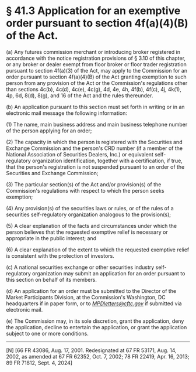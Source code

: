 # § 41.3   Application for an exemptive order pursuant to section 4f(a)(4)(B) of the Act.

(a) Any futures commission merchant or introducing broker registered in accordance with the notice registration provisions of § 3.10 of this chapter, or any broker or dealer exempt from floor broker or floor trader registration pursuant to section 4f(a)(3) of the Act, may apply to the Commission for an order pursuant to section 4f(a)(4)(B) of the Act granting exemption to such person from any provision of the Act or the Commission's regulations other than sections 4c(b), 4c(d), 4c(e), 4c(g), 4d, 4e, 4h, 4f(b), 4f(c), 4j, 4k(1), 4p, 6d, 8(d), 8(g), and 16 of the Act and the rules thereunder.


(b) An application pursuant to this section must set forth in writing or in an electronic mail message the following information:


(1) The name, main business address and main business telephone number of the person applying for an order;


(2) The capacity in which the person is registered with the Securities and Exchange Commission and the person's CRD number (if a member of the National Association of Securities Dealers, Inc.) or equivalent self-regulatory organization identification, together with a certification, if true, that the person's registration is not suspended pursuant to an order of the Securities and Exchange Commission;


(3) The particular section(s) of the Act and/or provision(s) of the Commission's regulations with respect to which the person seeks exemption;


(4) Any provision(s) of the securities laws or rules, or of the rules of a securities self-regulatory organization analogous to the provision(s);


(5) A clear explanation of the facts and circumstances under which the person believes that the requested exemptive relief is necessary or appropriate in the public interest; and


(6) A clear explanation of the extent to which the requested exemptive relief is consistent with the protection of investors.


(c) A national securities exchange or other securities industry self-regulatory organization may submit an application for an order pursuant to this section on behalf of its members.


(d) An application for an order must be submitted to the Director of the Market Participants Division, at the Commission's Washington, DC headquarters if in paper form, or to *MPDletters@cftc.gov* if submitted via electronic mail.




(e) The Commission may, in its sole discretion, grant the application, deny the application, decline to entertain the application, or grant the application subject to one or more conditions.



---

[N] [66 FR 43086, Aug. 17, 2001. Redesignated at 67 FR 53171, Aug. 14, 2002, as amended at 67 FR 62352, Oct. 7, 2002; 78 FR 22419, Apr. 16, 2013; 89 FR 71812, Sept. 4, 2024]




